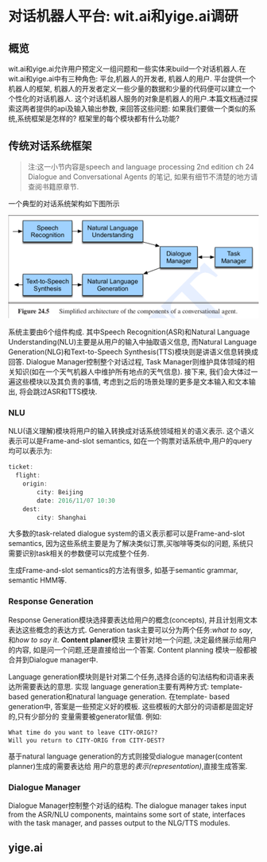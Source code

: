 # 对话机器人平台: wit.ai和yige.ai调研

## 概览
wit.ai和yige.ai允许用户预定义一组问题和一些实体来build一个对话机器人.在wit.ai和yige.ai中有三种角色: 平台,机器人的开发者, 机器人的用户. 平台提供一个机器人的框架, 机器人的开发者定义一些少量的数据和少量的代码便可以建立一个个性化的对话机器人. 这个对话机器人服务的对象是机器人的用户.本篇文档通过探索这两者提供的api及输入输出参数, 来回答这些问题: 如果我们要做一个类似的系统,系统框架是怎样的? 框架里的每个模块都有什么功能?


## 传统对话系统框架
> 注:这一小节内容是speech and language processing 2nd edition ch 24 Dialogue and Conversational Agents 的笔记, 如果有细节不清楚的地方请查阅书籍原章节.

一个典型的对话系统架构如下图所示

![conversational agent architecture](/assets/img/conversational-agents.png)

系统主要由6个组件构成. 其中Speech Recognition(ASR)和Natural Language Understanding(NLU)主要是从用户的输入中抽取语义信息, 而Natural Language Generation(NLG)和Text-to-Speech Synthesis(TTS)模块则是讲语义信息转换成回答. Dialogue Manager控制整个对话过程, Task Manager则维护具体领域的相关知识(如在一个天气机器人中维护所有地点的天气信息). 接下来, 我们会大体过一遍这些模块以及其负责的事情, 考虑到之后的场景处理的更多是文本输入和文本输出, 将会跳过ASR和TTS模块.

### NLU
NLU(语义理解)模块将用户的输入转换成对话系统领域相关的语义表示. 这个语义表示可以是Frame-and-slot semantics, 如在一个购票对话系统中,用户的query均可以表示为:

```javascript
ticket:
  flight:
    origin:
        city: Beijing
        date: 2016/11/07 10:30  
    dest:
        city: Shanghai
```
大多数的task-related dialogue system的语义表示都可以是Frame-and-slot semantics, 因为这些系统主要是为了解决类似订票,买咖啡等类似的问题, 系统只需要识别task相关的参数便可以完成整个任务.

生成Frame-and-slot semantics的方法有很多, 如基于semantic grammar, semantic HMM等.

### Response Generation
Response Generation模块选择要表达给用户的概念(concepts), 并且计划用文本表达这些概念的表达方式.
Generation task主要可以分为两个任务:*what to say*, 和*how to say it*. **Content planer**模块
主要针对地一个问题, 决定最终展示给用户的内容, 如是问一个问题,还是直接给出一个答案. Content planning
模块一般都被合并到Dialogue manager中.

Language generation模块则是针对第二个任务,选择合适的句法结构和词语来表达所需要表达的意思. 实现
language generation主要有两种方式: template-based generation和natural language generation. 在template-
based generation中, 答案是一些预定义好的模板. 这些模板的大部分的词语都是固定好的,只有少部分的
变量需要被generator赋值. 例如:
```
What time do you want to leave CITY-ORIG??
Will you return to CITY-ORIG from CITY-DEST?
```
基于natural language generation的方式则接受dialogue manager(content planner)生成的需要表达给
用户的意思的*表示(representation)*,直接生成答案.

### Dialogue Manager
Dialogue Manager控制整个对话的结构. The dialogue manager takes input from the ASR/NLU components, maintains some sort of state, interfaces with the task manager, and passes output to the NLG/TTS modules.
                                                                                                                                                                                                                                          
## yige.ai



